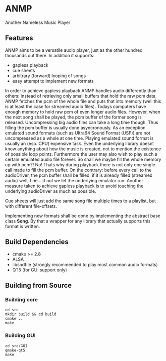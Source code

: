 # ANMP
Another Nameless Music Player

## Features

ANMP aims to be a versatile audio player, just as the other hundred thousands out there. In addition it supports:

* gapless playback
* cue sheets
* arbitrary (forward) looping of songs
* easy attempt to implement new formats

In order to achieve gapless playback ANMP handles audio differently than others: Instead of retrieving only small buffers that hold the raw pcm data, ANMP fetches the pcm of the whole file and puts that into memory (well this is at least the case for streamed audio files). Todays computers have enough memory to hold raw pcm of even longer audio files. However, when the next song shall be played, the pcm buffer of the former song is released. Uncompressing big audio files can take a long time though. Thus filling the pcm buffer is usually done asyncronously. As an exception emulated sound formats (such as Ultra64 Sound Format (USF)) are not uncompressed as a whole at one time. Playing emulated sound format is usually an (esp. CPU) expensive task. Even the underlying library doesnt know anything about how the music is created, not to mention the existence of possible loop points. Furthermore the user may also wish to play such a certain emulated audio file forever. So shall we maybe fill the whole memory up with pcm?! No! Thats why during playback there is not only one single call made to fill the pcm buffer. On the contrary: before every call to the audioDriver, the pcm buffer shall be filled, if it is already filled (streamed audio) well, fine... if not we let the underlying emulator run.
Another measure taken to achieve gapless playback is to avoid touching the underlying audioDriver as much as possible.

Cue sheets will just add the same song file multiple times to a playlist, but with different file-offsets.

Implementing new formats shall be done by implementing the abstract base class **Song**. By that a wrapper for any library that actually supports this format is written.

## Build Dependencies

* cmake >= 2.8
* ALSA
* libsndfile (strongly recommended to play most common audio formats)
* QT5 (for GUI support only)

## Building from Source
### Building core
```shell
cd src
mkdir build && cd build
cmake ..
make
```
### Building GUI
```shell
cd src/GUI
qmake-qt5
make
```
